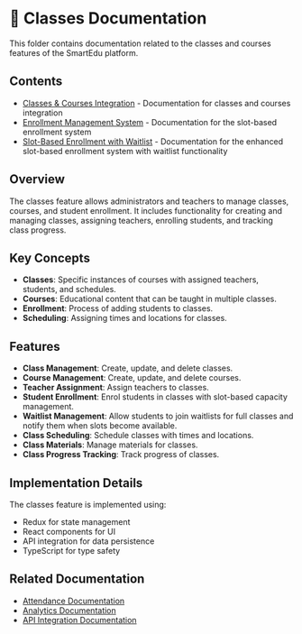 # 🏫 Classes Documentation

This folder contains documentation related to the classes and courses features of the SmartEdu platform.

## Contents

- [Classes & Courses Integration](./classes-courses-integration.md) - Documentation for classes and courses integration
- [Enrollment Management System](./Enrollment.md) - Documentation for the slot-based enrollment system
- [Slot-Based Enrollment with Waitlist](./SlotBasedEnrollment.md) - Documentation for the enhanced slot-based enrollment system with waitlist functionality

## Overview

The classes feature allows administrators and teachers to manage classes, courses, and student enrollment. It includes functionality for creating and managing classes, assigning teachers, enrolling students, and tracking class progress.

## Key Concepts

- **Classes**: Specific instances of courses with assigned teachers, students, and schedules.
- **Courses**: Educational content that can be taught in multiple classes.
- **Enrollment**: Process of adding students to classes.
- **Scheduling**: Assigning times and locations for classes.

## Features

- **Class Management**: Create, update, and delete classes.
- **Course Management**: Create, update, and delete courses.
- **Teacher Assignment**: Assign teachers to classes.
- **Student Enrollment**: Enrol students in classes with slot-based capacity management.
- **Waitlist Management**: Allow students to join waitlists for full classes and notify them when slots become available.
- **Class Scheduling**: Schedule classes with times and locations.
- **Class Materials**: Manage materials for classes.
- **Class Progress Tracking**: Track progress of classes.

## Implementation Details

The classes feature is implemented using:
- Redux for state management
- React components for UI
- API integration for data persistence
- TypeScript for type safety

## Related Documentation

- [Attendance Documentation](../attendance/README.md)
- [Analytics Documentation](../analytics/README.md)
- [API Integration Documentation](../../api-integration/README.md)
